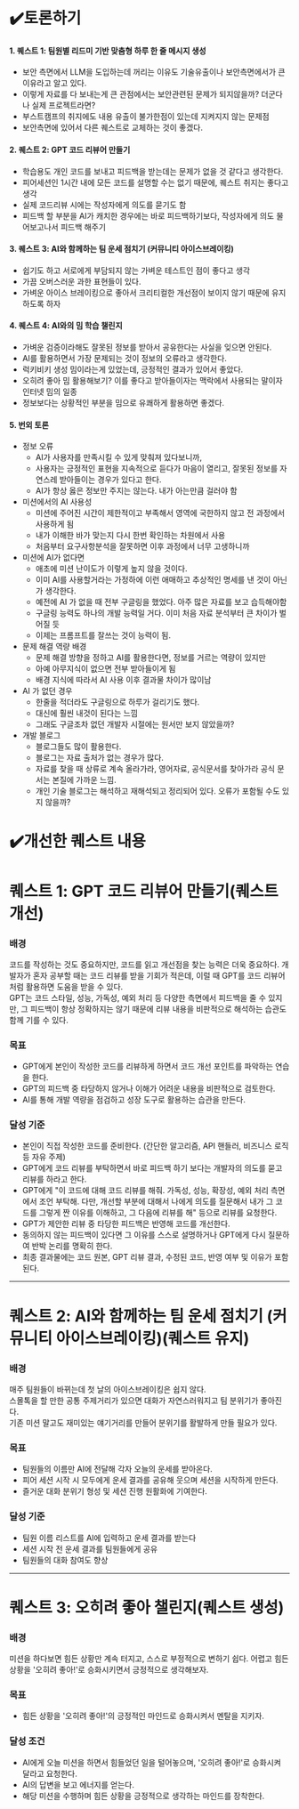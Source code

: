 # ✔️토론하기
#### 1. 퀘스트 1: 팀원별 리드미 기반 맞춤형 하루 한 줄 메시지 생성
- 보안 측면에서 LLM을 도입하는데 꺼리는 이유도 기술유출이나 보안측면에서가 큰 이유라고 알고 있다.
- 이렇게 자료를 다 보내는게 큰 관점에서는 보안관련된 문제가 되지않을까? 더군다나 실제 프로젝트라면?
- 부스트캠프의 취지에도 내용 유출이 불가한점이 있는데 지켜지지 않는 문제점
- 보안측면에 있어서 다른 퀘스트로 교체하는 것이 좋겠다.

#### 2. 퀘스트 2: GPT 코드 리뷰어 만들기
- 학습용도 개인 코드를 보내고 피드백을 받는데는 문제가 없을 것 같다고 생각한다.
- 피어세션인 1시간 내에 모든 코드를 설명할 수는 없기 때문에, 퀘스트 취지는 좋다고 생각
- 실제 코드리뷰 시에는 작성자에게 의도를 묻기도 함
- 피드백 할 부분을 AI가 캐치한 경우에는 바로 피드백하기보다, 작성자에게 의도 물어보고나서 피드백 해주기

#### 3. 퀘스트 3: AI와 함께하는 팀 운세 점치기 (커뮤니티 아이스브레이킹)
- 쉽기도 하고 서로에게 부담되지 않는 가벼운 테스트인 점이 좋다고 생각
- 가끔 오버스러운 과한 표현들이 있다.
- 가벼운 아이스 브레이킹으로 좋아서 크리티컬한 개선점이 보이지 않기 때문에 유지하도록 하자

#### 4. 퀘스트 4: AI와의 밈 학습 챌린지
- 가벼운 검증이라해도 잘못된 정보를 받아서 공유한다는 사실을 잊으면 안된다.
- AI를 활용하면서 가장 문제되는 것이 정보의 오류라고 생각한다.
- 럭키비키 생성 밈이라는게 있었는데, 긍정적인 결과가 있어서 좋았다.
- 오히려 좋아 밈 활용해보기? 이를 좋다고 받아들이자는 맥락에서 사용되는 말이자 인터넷 밈의 일종
- 정보보다는 상황적인 부분을 밈으로 유쾌하게 활용하면 좋겠다.

#### 5. 번외 토론
- 정보 오류
  - AI가 사용자를 만족시킬 수 있게 맞춰져 있다보니까,
  - 사용자는 긍정적인 표현을 지속적으로 듣다가 마음이 열리고, 잘못된 정보를 자연스레 받아들이는 경우가 있다고 한다.
  - AI가 항상 옳은 정보만 주지는 않는다. 내가 아는만큼 걸러야 함
- 미션에서의 AI 사용성
  - 미션에 주어진 시간이 제한적이고 부족해서 영역에 국한하지 않고 전 과정에서 사용하게 됨
  - 내가 이해한 바가 맞는지 다시 한번 확인하는 차원에서 사용
  - 처음부터 요구사항분석을 잘못하면 이후 과정에서 너무 고생하니까
- 미션에 AI가 없다면
  - 애초에 미션 난이도가 이렇게 높지 않을 것이다.
  - 이미 AI를 사용할거라는 가정하에 이런 애매하고 추상적인 명세를 낸 것이 아닌가 생각한다.
  - 예전에 AI 가 없을 때 전부 구글링을 했었다. 아주 많은 자료를 보고 습득해야함
  - 구글링 능력도 하나의 개발 능력일 거다. 이미 처음 자료 분석부터 큰 차이가 벌어질 듯
  - 이제는 프롬프트를 잘쓰는 것이 능력이 됨.
- 문제 해결 역량 배경
  - 문제 해결 방향을 정하고 AI를 활용한다면, 정보를 거르는 역량이 있지만
  - 아예 아무지식이 없으면 전부 받아들이게 됨
  - 배경 지식에 따라서 AI 사용 이후 결과물 차이가 많이남
- AI 가 없던 경우
  - 한줄을 적더라도 구글링으로 하루가 걸리기도 했다.
  - 대신에 훨씬 내것이 된다는 느낌
  - 그래도 구글조차 없던 개발자 시절에는 원서만 보지 않았을까?
- 개발 블로그
  - 블로그들도 많이 활용한다.
  - 블로그는 자료 출처가 없는 경우가 많다.
  - 자료를 찾을 때 상류로 계속 올라가라, 영어자료, 공식문서를 찾아가라 공식 문서는 본질에 가까운 느낌.
  - 개인 기술 블로그는 해석하고 재해석되고 정리되어 있다. 오류가 포함될 수도 있지 않을까?

# ✔️개선한 퀘스트 내용
# 퀘스트 1: GPT 코드 리뷰어 만들기(퀘스트 개선)

### 배경

코드를 작성하는 것도 중요하지만, 코드를 읽고 개선점을 찾는 능력은 더욱 중요하다. 개발자가 혼자 공부할 때는 코드 리뷰를 받을 기회가 적은데, 이럴 때 GPT를 코드 리뷰어처럼 활용하면 도움을 받을 수 있다.  
GPT는 코드 스타일, 성능, 가독성, 예외 처리 등 다양한 측면에서 피드백을 줄 수 있지만, 그 피드백이 항상 정확하지는 않기 때문에 리뷰 내용을 비판적으로 해석하는 습관도 함께 기를 수 있다.

### 목표

- GPT에게 본인이 작성한 코드를 리뷰하게 하면서 코드 개선 포인트를 파악하는 연습을 한다.
- GPT의 피드백 중 타당하지 않거나 이해가 어려운 내용을 비판적으로 검토한다.
- AI를 통해 개발 역량을 점검하고 성장 도구로 활용하는 습관을 만든다.

### 달성 기준

- 본인이 직접 작성한 코드를 준비한다. (간단한 알고리즘, API 핸들러, 비즈니스 로직 등 자유 주제)
- GPT에게 코드 리뷰를 부탁하면서 바로 피드백 하기 보다는 개발자의 의도를 묻고 리뷰를 하라고 한다. 
- GPT에게 "이 코드에 대해 코드 리뷰를 해줘. 가독성, 성능, 확장성, 예외 처리 측면에서 조언 부탁해. 다만, 개선할 부분에 대해서 나에게 의도를 질문해서 내가 그 코드를 그렇게 짠 이유를 이해하고, 그 다음에 리뷰를 해" 등으로 리뷰를 요청한다.
- GPT가 제안한 리뷰 중 타당한 피드백은 반영해 코드를 개선한다.
- 동의하지 않는 피드백이 있다면 그 이유를 스스로 설명하거나 GPT에게 다시 질문하여 반박 논리를 명확히 한다.
- 최종 결과물에는 코드 원본, GPT 리뷰 결과, 수정된 코드, 반영 여부 및 이유가 포함된다.

---

# 퀘스트 2: AI와 함께하는 팀 운세 점치기 (커뮤니티 아이스브레이킹)(퀘스트 유지)

### 배경

매주 팀원들이 바뀌는데 첫 날의 아이스브레이킹은 쉽지 않다.  
스몰톡을 할 만한 공통 주제거리가 있으면 대화가 자연스러워지고 팀 분위기가 좋아진다.  
기존 미션 말고도 재미있는 얘기거리를 만들어 분위기를 활발하게 만들 필요가 있다.

### 목표

- 팀원들의 이름만 AI에 전달해 각자 오늘의 운세를 받아온다.
- 피어 세션 시작 시 모두에게 운세 결과를 공유해 웃으며 세션을 시작하게 만든다.
- 즐거운 대화 분위기 형성 및 세션 진행 원활화에 기여한다.

### 달성 기준

- 팀원 이름 리스트를 AI에 입력하고 운세 결과를 받는다
- 세션 시작 전 운세 결과를 팀원들에게 공유
- 팀원들의 대화 참여도 향상

---

# 퀘스트 3: 오히려 좋아 챌린지(퀘스트 생성)

### 배경

미션을 하다보면 힘든 상황만 계속 터지고, 스스로 부정적으로 변하기 쉽다. 
어렵고 힘든 상황을 '오히려 좋아!'로 승화시키면서 긍정적으로 생각해보자. 


### 목표

- 힘든 상황을 '오히려 좋아!'의 긍정적인 마인드로 승화시켜서 멘탈을 지키자. 

### 달성 조건

- AI에게 오늘 미션을 하면서 힘들었던 일을 털어놓으며, '오히려 좋아!'로 승화시켜 달라고 요청한다.
- AI의 답변을 보고 에너지를 얻는다.
- 해당 미션을 수행하며 힘든 상황을 긍정적으로 생각하는 마인드를 장착한다. 
